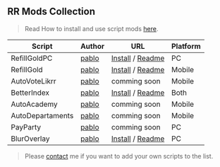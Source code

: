 
## RR Mods Collection

> Read How to install and use script mods [here][guide].

|Script           |Author            |URL                                  |Platform |
|-----------------|------------------|-------------------------------------|---------|
| RefillGoldPC    | [pablo][pablo]   | [Install][rgpin] / [Readme][rgprd]  | PC      |
| RefillGold      | [pablo][pablo]   | [Install][rgmin] / [Readme][rgprd]  | Mobile  |
| AutoVoteLikrr   | [pablo][pablo]   | comming soon                        | Mobile  |
| BetterIndex     | [pablo][pablo]   | [Install][btiin] / [Readme][btird]  | Both    |
| AutoAcademy     | [pablo][pablo]   | comming soon                        | Mobile  |
| AutoDepartaments| [pablo][pablo]   | comming soon                        | Mobile  |
| PayParty        | [pablo][pablo]   | comming soon                        | PC      |
| BlurOverlay     | [pablo][pablo]   | [Install][bluin] / [Readme][blurd]  | PC      |

> Please [contact][contact] me if you want to add your own scripts to the list.



[guide]: https://github.com/pbl0/rr-scripts/blob/main/guide.md

[contact]: https://t.me/pablo_rr

[pablo]: https://https://github.com/pbl0
[rgpin]: https://github.com/pbl0/refill_gold_rr/raw/master/RefillGoldPC.user.js
[rgprd]: https://github.com/pbl0/refill_gold_rr/raw/master/README.md

[rgmin]: https://github.com/pbl0/refill_gold_rr/raw/master/RefillGold.user.js


[avlin]: https://
[avlrd]: https://

[btiin]: https://github.com/pbl0/BetterIndexRR/raw/main/BetterIndex.user.js
[btird]: https://github.com/pbl0/BetterIndexRR/raw/main/README.md

[bluin]: https://raw.githubusercontent.com/pbl0/blur-overlay-rr/master/blur-overlay-rr.js
[blurd]: https://raw.githubusercontent.com/pbl0/blur-overlay-rr/master/README.md

